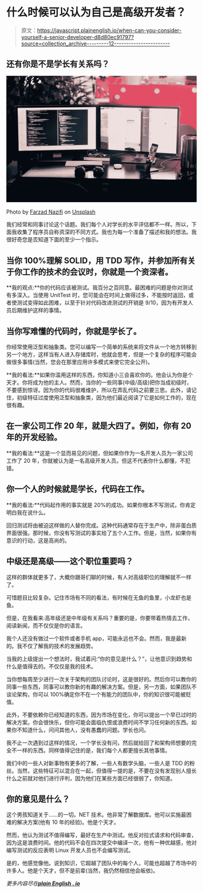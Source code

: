 # 什么时候可以认为自己是高级开发者？

> 原文：<https://javascript.plainenglish.io/when-can-you-consider-yourself-a-senior-developer-d8d80ec91797?source=collection_archive---------12----------------------->

## 还有你是不是学长有关系吗？

![](img/c7cc91acf42d0ba69e0189d88849431e.png)

Photo by [Farzad Nazifi](https://unsplash.com/@euwars?utm_source=medium&utm_medium=referral) on [Unsplash](https://unsplash.com?utm_source=medium&utm_medium=referral)

我们经常和同事讨论这个话题。我们每个人对学长的水平评估都不一样。所以，下面我收集了程序员自称资深的不同方式。我也为每一个准备了描述和我的想法。我很好奇您是否知道下面的至少一个指示。

## 当你 100%理解 SOLID，用 TDD 写作，并参加所有关于你工作的技术的会议时，你就是一个资深者。

**我的观点:**你的代码应该被测试。我百分之百同意。最困难的问题是你对测试有多深入。当使用 UnitTest 时，您可能会在时间上做得过多，不能按时返回，或者使测试变得如此困难，以至于针对代码改进测试的开销是 9/10，因为有开发人员后期维护这样的事情。

## **当你写难懂的代码时，你就是学长了。**

你经常使用泛型和抽象类。您可以编写一个简单的系统来将文件从一个地方转移到另一个地方，这样当有人进入存储库时，他就会思考，但是一个复杂的程序可能会做很多事情(当然，您会在那里应用许多模式来使它完全公开)。

**我的看法:**如果你滥用这样的东西，你知道小三会喜欢你的。他会认为你是个天才。你将成为他的主人。然而，当你的一些同事(中级/高级)把你当成初级时，不要感到惊讶。因为你的代码很难维护，所以在弄乱代码之前要三思。此外，请记住，初级特征过度使用泛型和抽象类，因为他们最近阅读了它是如何工作的，现在很有趣。

## **在一家公司工作 20 年，就是大四了。例如，你有 20 年的开发经验。**

**我的看法:**这是一个显而易见的问题，但如果你作为一名开发人员为一家公司工作了 20 年，你就被认为是一名高级开发人员。但这不代表你什么都懂，不犯错。

## **你一个人的时候就是学长，代码在工作。**

**我的看法:**代码起作用的事实就是 20%的成功。如果你根本不写测试，你肯定明白我在说什么。

回归测试将由被迫这样做的人替你完成。这种代码通常存在于生产中，除非蛋白质界面很强。那时候，你没有写测试的事实给了五个人工作。但是，当然，如果你有意识的行动，这是高尚的。

## **中级还是高级——这个职位重要吗？**

这样的群体就更多了，大概你跟哥们聊的时候，有人对高级职位的理解就不一样了。

可惜题目比较复杂。记住市场有不同的看法，有时候在无鱼的鱼里，小龙虾也是鱼。

但是，在我看来:高年级还是中年级有关系吗？重要的是，你要带着热情去工作，阅读新闻，而不仅仅是你的语言。

我个人还没有做过一个软件或者手机 app，可能永远也不会。然而，我是最新的。我不仅了解我的技术的发展趋势。

当我的上级提出一个想法时，我试着问:“你的意见是什么？”，让他意识到趋势和什么是值得去的。不仅仅是我的技术。

当你想每周至少进行一次关于架构的团队讨论时，这是很好的。然后你可以教你的同事一些东西，同事可以教你新的有趣的解决方案。但是，另一方面，如果团队不谈论架构，你可以 100%确定你不在一个有能力的团队中，你的知识很可能被贬值。

此外，不要依赖你已经知道的东西，因为市场在变化，你可以提出一个早已过时的解决方案。你会很快乐，但你可能会面临仇恨或浪费时间不学习任何新的东西。如果你不知道什么，问问其他人，没有愚蠢的问题。学长也问。

我不止一次遇到过这样的情况，一个学长没有问，然后就给回了和架构师想要的完全不一样的东西。同样值得记住的是，我们每个人都更擅长其他事情。

我们中的一些人对新事物有更多的了解，一些人有数学头脑，一些人是 TDD 的粉丝。当然，这些特征可以混合在一起，但值得一提的是，不要在没有发现别人擅长什么之前就对他们进行评判，因为他们在某些方面已经很弱了，你知道。

## 你的意见是什么？

这个男孩知道关于……的一切。NET 技术。他非常了解数据库。他可以实施最困难的解决方案(他有 10 年的经验)。他是个天才。

然而，他认为测试不值得编写，最好在生产中测试。他反对拉式请求和代码审查，因为这是浪费时间。他的代码不会在四次提交中编译一次，他有一种优越感，他对编写测试的反应表明 Linux 开发人员也不会编写测试。

是的，他感觉像他。说到知识，它超越了团队中的每个人，可能也超越了市场中的许多人。他是个天才，但不是前辈(当然，我仍然相信他会皈依)。

*更多内容尽在*[***plain English . io***](http://plainenglish.io/)